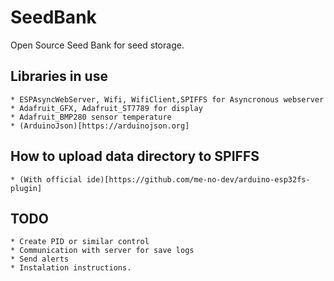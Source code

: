 # SeedBank
Open Source Seed Bank for seed storage.

## Libraries in use

    * ESPAsyncWebServer, Wifi, WifiClient,SPIFFS for Asyncronous webserver
    * Adafruit_GFX, Adafruit_ST7789 for display
    * Adafruit_BMP280 sensor temperature
    * (ArduinoJson)[https://arduinojson.org]

## How to upload data directory to SPIFFS

    * (With official ide)[https://github.com/me-no-dev/arduino-esp32fs-plugin]

## TODO

    * Create PID or similar control
    * Communication with server for save logs
    * Send alerts
    * Instalation instructions.
